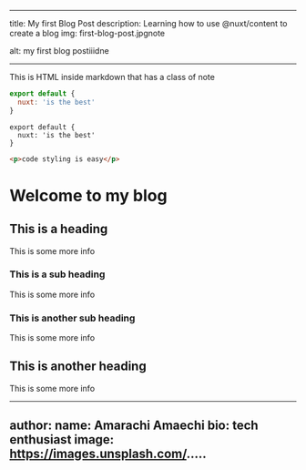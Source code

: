 
---
title: My first Blog Post
description: Learning how to use @nuxt/content to create a blog
img: first-blog-post.jpgnote

alt: my first blog postiiidne 




---


<!-- <author :author="author"></author> -->

<div class="p-4 mb-4 text-white bg-blue-500">
  This is HTML inside markdown that has a class of note
</div>

```js
export default {
  nuxt: 'is the best'
}
```

```js[my-first-blog.md]
export default {
  nuxt: 'is the best'
}
```


```html
<p>code styling is easy</p>
```

<info-box>
  <template #info-box>
    This is a vue component inside markdown using slots
  </template>

</info-box>

# Welcome to my blog

## This is a heading

This is some more info

### This is a sub heading

This is some more info

### This is another sub heading

This is some more info

## This is another heading

This is some more info


---
author:
  name: Amarachi Amaechi
  bio: tech enthusiast
  image: https://images.unsplash.com/.....
---

